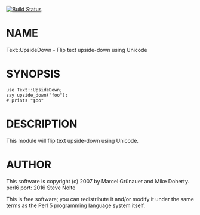 [![Build Status](https://travis-ci.org/mcsnolte/Text-UpsideDown.svg?branch=master)](https://travis-ci.org/mcsnolte/Text-UpsideDown)

NAME
====

Text::UpsideDown - Flip text upside-down using Unicode

SYNOPSIS
========

    use Text::UpsideDown;
    say upside_down("foo");
    # prints "ɟoo"

DESCRIPTION
===========

This module will flip text upside-down using Unicode.

AUTHOR
======

This software is copyright (c) 2007 by Marcel Grünauer and Mike Doherty. perl6 port: 2016 Steve Nolte

This is free software; you can redistribute it and/or modify it under the same terms as the Perl 5 programming language system itself.
